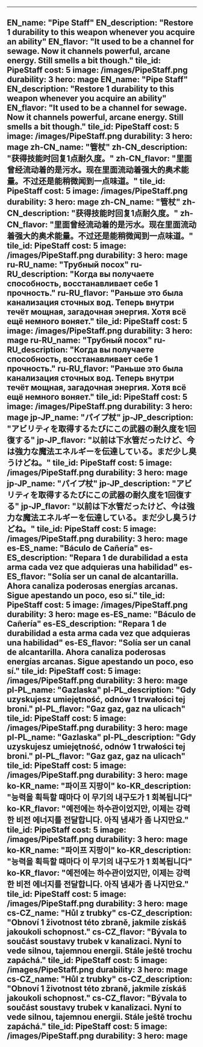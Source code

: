 ---

EN_name: "Pipe Staff"
EN_description: "Restore 1 durability to this weapon whenever you acquire an ability"
EN_flavor: "It used to be a channel for sewage. Now it channels powerful, arcane energy. Still smells a bit though."
tile_id: PipeStaff
cost: 5
image: /images/PipeStaff.png
durability: 3
hero: mage
EN_name: "Pipe Staff"
EN_description: "Restore 1 durability to this weapon whenever you acquire an ability"
EN_flavor: "It used to be a channel for sewage. Now it channels powerful, arcane energy. Still smells a bit though."
tile_id: PipeStaff
cost: 5
image: /images/PipeStaff.png
durability: 3
hero: mage
zh-CN_name: "管杖"
zh-CN_description: "获得技能时回复1点耐久度。"
zh-CN_flavor: "里面曾经流动着的是污水。现在里面流动着强大的奥术能量。不过还是能稍微闻到一点味道。"
tile_id: PipeStaff
cost: 5
image: /images/PipeStaff.png
durability: 3
hero: mage
zh-CN_name: "管杖"
zh-CN_description: "获得技能时回复1点耐久度。"
zh-CN_flavor: "里面曾经流动着的是污水。现在里面流动着强大的奥术能量。不过还是能稍微闻到一点味道。"
tile_id: PipeStaff
cost: 5
image: /images/PipeStaff.png
durability: 3
hero: mage
ru-RU_name: "Трубный посох"
ru-RU_description: "Когда вы получаете способность, восстанавливает себе 1 прочность."
ru-RU_flavor: "Раньше это была канализация сточных вод. Теперь внутри течёт мощная, загадочная энергия. Хотя всё ещё немного воняет."
tile_id: PipeStaff
cost: 5
image: /images/PipeStaff.png
durability: 3
hero: mage
ru-RU_name: "Трубный посох"
ru-RU_description: "Когда вы получаете способность, восстанавливает себе 1 прочность."
ru-RU_flavor: "Раньше это была канализация сточных вод. Теперь внутри течёт мощная, загадочная энергия. Хотя всё ещё немного воняет."
tile_id: PipeStaff
cost: 5
image: /images/PipeStaff.png
durability: 3
hero: mage
jp-JP_name: "パイプ杖"
jp-JP_description: "アビリティを取得するたびにこの武器の耐久度を1回復する"
jp-JP_flavor: "以前は下水管だったけど、今は強力な魔法エネルギーを伝達している。まだ少し臭うけどね。"
tile_id: PipeStaff
cost: 5
image: /images/PipeStaff.png
durability: 3
hero: mage
jp-JP_name: "パイプ杖"
jp-JP_description: "アビリティを取得するたびにこの武器の耐久度を1回復する"
jp-JP_flavor: "以前は下水管だったけど、今は強力な魔法エネルギーを伝達している。まだ少し臭うけどね。"
tile_id: PipeStaff
cost: 5
image: /images/PipeStaff.png
durability: 3
hero: mage
es-ES_name: "Báculo de Cañería"
es-ES_description: "Repara 1 de durabilidad a esta arma cada vez que adquieras una habilidad"
es-ES_flavor: "Solía ser un canal de alcantarilla. Ahora canaliza poderosas energías arcanas. Sigue apestando un poco, eso sí."
tile_id: PipeStaff
cost: 5
image: /images/PipeStaff.png
durability: 3
hero: mage
es-ES_name: "Báculo de Cañería"
es-ES_description: "Repara 1 de durabilidad a esta arma cada vez que adquieras una habilidad"
es-ES_flavor: "Solía ser un canal de alcantarilla. Ahora canaliza poderosas energías arcanas. Sigue apestando un poco, eso sí."
tile_id: PipeStaff
cost: 5
image: /images/PipeStaff.png
durability: 3
hero: mage
pl-PL_name: "Gazlaska"
pl-PL_description: "Gdy uzyskujesz umiejętność, odnów 1 trwałości tej broni."
pl-PL_flavor: "Gaz gaz, gaz na ulicach"
tile_id: PipeStaff
cost: 5
image: /images/PipeStaff.png
durability: 3
hero: mage
pl-PL_name: "Gazlaska"
pl-PL_description: "Gdy uzyskujesz umiejętność, odnów 1 trwałości tej broni."
pl-PL_flavor: "Gaz gaz, gaz na ulicach"
tile_id: PipeStaff
cost: 5
image: /images/PipeStaff.png
durability: 3
hero: mage
ko-KR_name: "파이프 지팡이"
ko-KR_description: "능력을 획득할 때마다 이 무기의 내구도가 1 회복됩니다"
ko-KR_flavor: "예전에는 하수관이었지만, 이제는 강력한 비전 에너지를 전달합니다. 아직 냄새가 좀 나지만요."
tile_id: PipeStaff
cost: 5
image: /images/PipeStaff.png
durability: 3
hero: mage
ko-KR_name: "파이프 지팡이"
ko-KR_description: "능력을 획득할 때마다 이 무기의 내구도가 1 회복됩니다"
ko-KR_flavor: "예전에는 하수관이었지만, 이제는 강력한 비전 에너지를 전달합니다. 아직 냄새가 좀 나지만요."
tile_id: PipeStaff
cost: 5
image: /images/PipeStaff.png
durability: 3
hero: mage
cs-CZ_name: "Hůl z trubky"
cs-CZ_description: "Obnoví 1 životnost této zbraně, jakmile získáš jakoukoli schopnost."
cs-CZ_flavor: "Bývala to součást soustavy trubek v kanalizaci. Nyní to vede silnou, tajemnou energii. Stále ještě trochu zapáchá."
tile_id: PipeStaff
cost: 5
image: /images/PipeStaff.png
durability: 3
hero: mage
cs-CZ_name: "Hůl z trubky"
cs-CZ_description: "Obnoví 1 životnost této zbraně, jakmile získáš jakoukoli schopnost."
cs-CZ_flavor: "Bývala to součást soustavy trubek v kanalizaci. Nyní to vede silnou, tajemnou energii. Stále ještě trochu zapáchá."
tile_id: PipeStaff
cost: 5
image: /images/PipeStaff.png
durability: 3
hero: mage
---